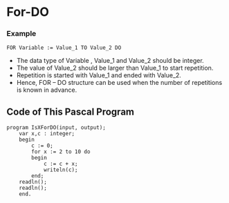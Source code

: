 # For-DO

### Example
``FOR Variable := Value_1 TO Value_2 DO``
- The data type of Variable , Value_1 and Value_2 should be integer.
- The value of Value_2 should be larger than Value_1 to start repetition.
- Repetition is started with Value_1 and ended with Value_2.
- Hence, FOR – DO structure can be used when the number of repetitions is known in advance. 

## Code of This Pascal Program

```
program IsXForDO(input, output);
    var x,c : integer;
    begin
        c := 0;
        for x := 2 to 10 do
        begin
            c := c + x;
            writeln(c);
        end;
    readln();
    readln();
    end.
```

